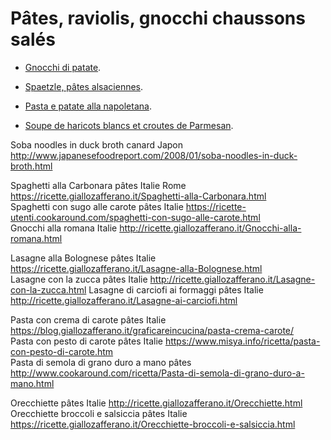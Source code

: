 # Pâtes, raviolis, gnocchi chaussons salés

 * [Gnocchi di patate](https://ricette.giallozafferano.it/Gnocchi-di-patate.html).
 * [Spaetzle, pâtes alsaciennes](https://www.recettes-alsace.fr/spaetzle-pates-alsaciennes/).

 * [Pasta e patate alla napoletana](https://ricette.giallozafferano.it/Pasta-e-patate-alla-napoletana.html).
 * [Soupe de haricots blancs et croutes de Parmesan](https://www.gastronomico.fr/soupe-haricots-blancs-parmesan/).

Soba noodles in duck broth	canard	Japon		http://www.japanesefoodreport.com/2008/01/soba-noodles-in-duck-broth.html	

Spaghetti alla Carbonara	pâtes	Italie	Rome	https://ricette.giallozafferano.it/Spaghetti-alla-Carbonara.html	
Spaghetti con sugo alle carote	pâtes	Italie		https://ricette-utenti.cookaround.com/spaghetti-con-sugo-alle-carote.html	
Gnocchi alla romana		Italie		http://ricette.giallozafferano.it/Gnocchi-alla-romana.html	

Lasagne alla Bolognese	pâtes	Italie		https://ricette.giallozafferano.it/Lasagne-alla-Bolognese.html	
Lasagne con la zucca	pâtes	Italie		http://ricette.giallozafferano.it/Lasagne-con-la-zucca.html	
Lasagne di carciofi ai formaggi	pâtes	Italie		http://ricette.giallozafferano.it/Lasagne-ai-carciofi.html	

Pasta con crema di carote	pâtes	Italie		https://blog.giallozafferano.it/graficareincucina/pasta-crema-carote/	
Pasta con pesto di carote	pâtes	Italie		https://www.misya.info/ricetta/pasta-con-pesto-di-carote.htm	
Pasta di semola di grano duro a mano	pâtes			http://www.cookaround.com/ricetta/Pasta-di-semola-di-grano-duro-a-mano.html	

Orecchiette	pâtes	Italie		http://ricette.giallozafferano.it/Orecchiette.html	
Orecchiette broccoli e salsiccia	pâtes	Italie		https://ricette.giallozafferano.it/Orecchiette-broccoli-e-salsiccia.html	
